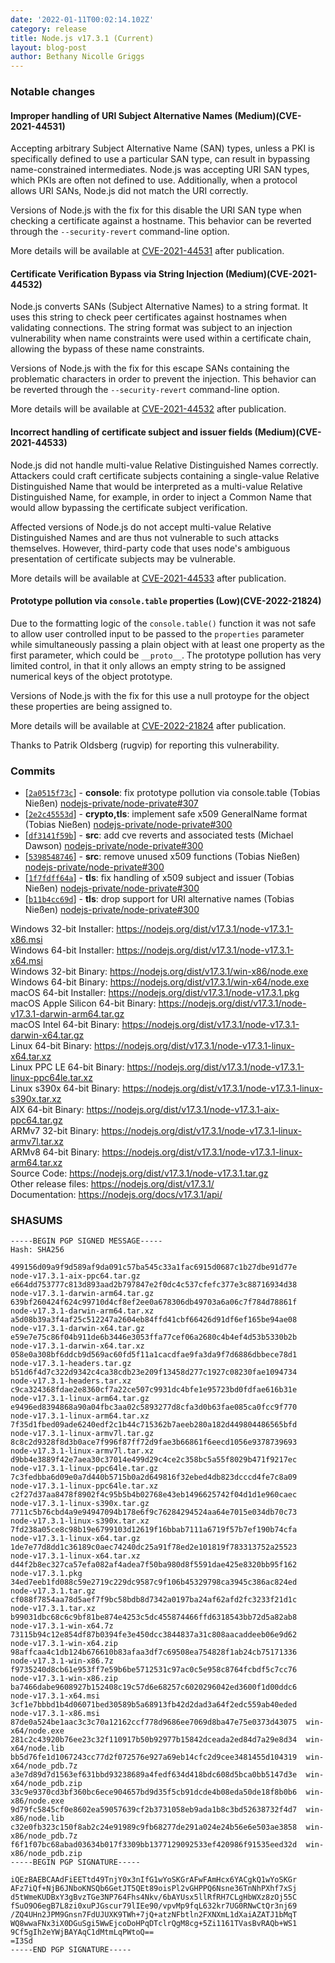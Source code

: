 ```yaml
---
date: '2022-01-11T00:02:14.102Z'
category: release
title: Node.js v17.3.1 (Current)
layout: blog-post
author: Bethany Nicolle Griggs
---
```


### Notable changes

#### Improper handling of URI Subject Alternative Names (Medium)(CVE-2021-44531)

Accepting arbitrary Subject Alternative Name (SAN) types, unless a PKI is specifically defined to use a particular SAN type, can result in bypassing name-constrained intermediates. Node.js was accepting URI SAN types, which PKIs are often not defined to use. Additionally, when a protocol allows URI SANs, Node.js did not match the URI correctly.

Versions of Node.js with the fix for this disable the URI SAN type when checking a certificate against a hostname. This behavior can be reverted through the `--security-revert` command-line option.

More details will be available at [CVE-2021-44531](https://cve.mitre.org/cgi-bin/cvename.cgi?name=CVE-2021-44531) after publication.

#### Certificate Verification Bypass via String Injection (Medium)(CVE-2021-44532)

Node.js converts SANs (Subject Alternative Names) to a string format. It uses this string to check peer certificates against hostnames when validating connections. The string format was subject to an injection vulnerability when name constraints were used within a certificate chain, allowing the bypass of these name constraints.

Versions of Node.js with the fix for this escape SANs containing the problematic characters in order to prevent the injection. This behavior can be reverted through the `--security-revert` command-line option.

More details will be available at [CVE-2021-44532](https://cve.mitre.org/cgi-bin/cvename.cgi?name=CVE-2021-44532) after publication.

#### Incorrect handling of certificate subject and issuer fields (Medium)(CVE-2021-44533)

Node.js did not handle multi-value Relative Distinguished Names correctly. Attackers could craft certificate subjects containing a single-value Relative Distinguished Name that would be interpreted as a multi-value Relative Distinguished Name, for example, in order to inject a Common Name that would allow bypassing the certificate subject verification.

Affected versions of Node.js do not accept multi-value Relative Distinguished Names and are thus not vulnerable to such attacks themselves. However, third-party code that uses node's ambiguous presentation of certificate subjects may be vulnerable.

More details will be available at [CVE-2021-44533](https://cve.mitre.org/cgi-bin/cvename.cgi?name=CVE-2021-44533) after publication.

#### Prototype pollution via `console.table` properties (Low)(CVE-2022-21824)

Due to the formatting logic of the `console.table()` function it was not safe to allow user controlled input to be passed to the `properties` parameter while simultaneously passing a plain object with at least one property as the first parameter, which could be `__proto__`. The prototype pollution has very limited control, in that it only allows an empty string to be assigned numerical keys of the object prototype.

Versions of Node.js with the fix for this use a null protoype for the object these properties are being assigned to.

More details will be available at [CVE-2022-21824](https://cve.mitre.org/cgi-bin/cvename.cgi?name=CVE-2022-21824) after publication.

Thanks to Patrik Oldsberg (rugvip) for reporting this vulnerability.

### Commits

- \[[`2a0515f73c`](https://github.com/nodejs/node/commit/2a0515f73c)] - **console**: fix prototype pollution via console.table (Tobias Nießen) [nodejs-private/node-private#307](https://github.com/nodejs-private/node-private/pull/307)
- \[[`2e2c45553d`](https://github.com/nodejs/node/commit/2e2c45553d)] - **crypto,tls**: implement safe x509 GeneralName format (Tobias Nießen) [nodejs-private/node-private#300](https://github.com/nodejs-private/node-private/pull/300)
- \[[`df3141f59b`](https://github.com/nodejs/node/commit/df3141f59b)] - **src**: add cve reverts and associated tests (Michael Dawson) [nodejs-private/node-private#300](https://github.com/nodejs-private/node-private/pull/300)
- \[[`5398548746`](https://github.com/nodejs/node/commit/5398548746)] - **src**: remove unused x509 functions (Tobias Nießen) [nodejs-private/node-private#300](https://github.com/nodejs-private/node-private/pull/300)
- \[[`1f7fdff64a`](https://github.com/nodejs/node/commit/1f7fdff64a)] - **tls**: fix handling of x509 subject and issuer (Tobias Nießen) [nodejs-private/node-private#300](https://github.com/nodejs-private/node-private/pull/300)
- \[[`b11b4cc69d`](https://github.com/nodejs/node/commit/b11b4cc69d)] - **tls**: drop support for URI alternative names (Tobias Nießen) [nodejs-private/node-private#300](https://github.com/nodejs-private/node-private/pull/300)

Windows 32-bit Installer: https://nodejs.org/dist/v17.3.1/node-v17.3.1-x86.msi \
Windows 64-bit Installer: https://nodejs.org/dist/v17.3.1/node-v17.3.1-x64.msi \
Windows 32-bit Binary: https://nodejs.org/dist/v17.3.1/win-x86/node.exe \
Windows 64-bit Binary: https://nodejs.org/dist/v17.3.1/win-x64/node.exe \
macOS 64-bit Installer: https://nodejs.org/dist/v17.3.1/node-v17.3.1.pkg \
macOS Apple Silicon 64-bit Binary: https://nodejs.org/dist/v17.3.1/node-v17.3.1-darwin-arm64.tar.gz \
macOS Intel 64-bit Binary: https://nodejs.org/dist/v17.3.1/node-v17.3.1-darwin-x64.tar.gz \
Linux 64-bit Binary: https://nodejs.org/dist/v17.3.1/node-v17.3.1-linux-x64.tar.xz \
Linux PPC LE 64-bit Binary: https://nodejs.org/dist/v17.3.1/node-v17.3.1-linux-ppc64le.tar.xz \
Linux s390x 64-bit Binary: https://nodejs.org/dist/v17.3.1/node-v17.3.1-linux-s390x.tar.xz \
AIX 64-bit Binary: https://nodejs.org/dist/v17.3.1/node-v17.3.1-aix-ppc64.tar.gz \
ARMv7 32-bit Binary: https://nodejs.org/dist/v17.3.1/node-v17.3.1-linux-armv7l.tar.xz \
ARMv8 64-bit Binary: https://nodejs.org/dist/v17.3.1/node-v17.3.1-linux-arm64.tar.xz \
Source Code: https://nodejs.org/dist/v17.3.1/node-v17.3.1.tar.gz \
Other release files: https://nodejs.org/dist/v17.3.1/ \
Documentation: https://nodejs.org/docs/v17.3.1/api/

### SHASUMS

```
-----BEGIN PGP SIGNED MESSAGE-----
Hash: SHA256

499156d09a9f9d589af9da091c57ba545c33a1fac6915d0687c1b27dbe91d77e  node-v17.3.1-aix-ppc64.tar.gz
e664dd753777c813d893aad2b797847e2f0dc4c537cfefc377e3c88716934d38  node-v17.3.1-darwin-arm64.tar.gz
639bf260424f624c99710d4cf8ef2ee0a678306db49703a6a06c7f784d78861f  node-v17.3.1-darwin-arm64.tar.xz
a5d08b39a3f4af25c512247a2604eb84ffd41cbf66426d91df6ef165be94ae08  node-v17.3.1-darwin-x64.tar.gz
e59e7e75c86f04b911de6b3446e3053ffa77cef06a2680c4b4ef4d53b5330b2b  node-v17.3.1-darwin-x64.tar.xz
058e0a308bf6ddcb9d569ac60fd5f11a1cacdfae9fa3da9f7d6886dbbece78d1  node-v17.3.1-headers.tar.gz
b51d6f4d7c322d9342c4ca38cdb23e209f13458d277c1927c08230fae1094734  node-v17.3.1-headers.tar.xz
c9ca324368fdae2e8360cf7a22ce507c9931dc4bfe1e95723bd0fdfae616b31e  node-v17.3.1-linux-arm64.tar.gz
e9496ed8394868a90a04fbc3aa02c5893277d8cfa3d0b63fae085ca0fcc9f770  node-v17.3.1-linux-arm64.tar.xz
7f35d1fbed09ade6240edf2c1b44c715362b7aeeb280a182d449804486565bfd  node-v17.3.1-linux-armv7l.tar.gz
8c8c2d9328f8d3b0ace7f996f87ff72d9fae3b66861f6eecd1056e9378739693  node-v17.3.1-linux-armv7l.tar.xz
d9bb4e3889f42e7aea30c37014e499d29c4ce2c358bc5a55f8029b471f9217ec  node-v17.3.1-linux-ppc64le.tar.gz
7c3fedbba6d09e0a7d440b5715b0a2d649816f32ebed4db823dcccd4fe7c8a09  node-v17.3.1-linux-ppc64le.tar.xz
c2f27d37aa8478f8902f4c95b5b4b02768e43eb1496625742f04d1d1e960caec  node-v17.3.1-linux-s390x.tar.gz
7711c5b76cbd4a9e94947094b178e6f9c76284294524aa64e7015e034db70c73  node-v17.3.1-linux-s390x.tar.xz
7fd238a05ce8c98b19e6799103d12619f16bbab7111a6719f57b7ef190b74cfa  node-v17.3.1-linux-x64.tar.gz
1de7e77d8dd1c36189c0aec74240dc25a91f78ed2e101819f783313752a25523  node-v17.3.1-linux-x64.tar.xz
d44f2b8ec327ca57efa082af4adea7f50ba980d8f5591dae425e8320bb95f162  node-v17.3.1.pkg
34ed7eeb1fd088c59e2719c229dc9587c9f106b45329798ca3945c386ac824ed  node-v17.3.1.tar.gz
cf088f7854aa78d5aef7f9bc58bdb8d7342a0197ba24af62afd2fc3233f21d1c  node-v17.3.1.tar.xz
b99031dbc68c6c9bf81be874e4253c5dc455874466ffd6318543bb72d5a82ab8  node-v17.3.1-win-x64.7z
73115b94c12e854df87b0394fe3e450dcc3844837a31c808aacaddeeb06e9d62  node-v17.3.1-win-x64.zip
98affcaa4c1db124b676610b83afaa3df7c69508ea754828f1ab24cb75171336  node-v17.3.1-win-x86.7z
f9735240d8cb61e953ff7e59b6be5712531c97ac0c5e958c8764fcbdf5c7cc76  node-v17.3.1-win-x86.zip
ba7466dabe9608927b152408c19c57d6e68257c6020296042ed3600f1d00ddc6  node-v17.3.1-x64.msi
3cf1e7bbbd1b4d06071bed30589b5a68913fb42d2dad3a64f2edc559ab40eded  node-v17.3.1-x86.msi
87de0a524be1aac3c3c70a12162ccf778d9686ee7069d8ba47e75e0373d43075  win-x64/node.exe
281c2c43920b76ee23c32f110917b50b92977b15842dceada2ed84d7a29e8d34  win-x64/node.lib
bb5d76fe1d1067243cc77d2f072576e927a69eb14cfc2d9cee3481455d104319  win-x64/node_pdb.7z
a3e7d89d7d1563ef631bbd93238689a4fedf634d418bdc608d5bca0bb5147d3e  win-x64/node_pdb.zip
33c9e9370cd3bf360bc6ece904657bd9d35f5cb91dcde4b08eda50de18f8b0b6  win-x86/node.exe
9d79fc5845cf0e8602ea59057639cf2b3731058eb9ada1b8c3bd52638732f4d7  win-x86/node.lib
c32e0fb323c150f8ab2c24e91989c9fb68277de291a024e24b56e6e503ae3858  win-x86/node_pdb.7z
f6f1f07bc68abad03634b017f3309bb1377129092533ef420986f91535eed32d  win-x86/node_pdb.zip
-----BEGIN PGP SIGNATURE-----

iQEzBAEBCAAdFiEETtd49TnjY0x3nIfG1wYoSKGrAFwFAmHcx6YACgkQ1wYoSKGr
AFz7iQf+NjB6JNboKNSQb6GetJT5QEt89oisPl2vGHPPQ6Nsne36TnNhPXhf7xSj
d5tWmeKUDBxY3gBvzTGe3NP764Fhs4Nkv/6bAYUsx5llRfRH7CLgHbWXz8zOj55C
fSuO9O6egB7L8zi0xuPJGscur79lIEe90/vpvMp9fqL632kr7UG0RNwCtQr3nj69
/ZQ4UHn2JPM9Gnsn7FdUJUXK9TWh+7jQ+atzNFbtln2FXNXmL1dXaiAZATJ1bMqT
WQ8wwaFNx3iX0DGuSgi5WwEjcoDoHPqDTclrQgM8cg+5Zi1161TVasBvRAQb+WS1
9Cf5gIh2eYWjBAYAqC1dMtmLqPWtoQ==
=I3Sd
-----END PGP SIGNATURE-----

```
